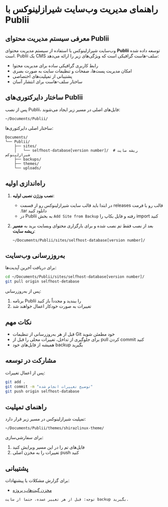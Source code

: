 # راهنمای مدیریت وب‌سایت شیرازلینوکس با Publii

## معرفی سیستم مدیریت محتوای Publii

وب‌سایت شیرازلینوکس با استفاده از سیستم مدیریت محتوای **Publii** توسعه داده شده است. Publii یک CMS سلف-هاست گرافیکی است که ویژگی‌های زیر را ارائه می‌دهد:

- رابط کاربری گرافیکی ساده برای مدیریت محتوا
- امکان مدیریت پست‌ها، صفحات و تنظیمات سایت به صورت بصری
- پشتیبانی از تمپلیت‌های اختصاصی
- ساختار سلف-هاست برای انتشار آسان

## ساختار دایرکتوری‌های Publii

پس از نصب Publii، فایل‌های اصلی در مسیر زیر ایجاد می‌شوند:

```
~/Documents/Publii/
```

ساختار اصلی دایرکتوری‌ها:
```
Documents/
└── Publii/
    ├── sites/
    │   └── selfhost-database[version number]/  # ریشه سایت شیرازلینوکس
    ├── backups/
    ├── themes/
    └── uploads/
```

## راه‌اندازی اولیه

1. **نصب وزژن نصبی اولیه**:
   - در ابتدا باید قالب سایت شیرازلینوکس رو از قسمت releases قالب رو با فرمت .tar دانلود کنید
   - در Publii به بخش `Add Site from Backup` رفته و فایل بکاپ را import کنید

2. بعد از نصب فقط تم نصب شده و برای بارگزاری محتوای وبسایت برید به **مسیر ریشه سایت**:
   ```
   ~/Documents/Publii/sites/selfhost-database[version number]/
   ```

## به‌روزرسانی وب‌سایت

برای دریافت آخرین آپدیت‌ها:

```bash
cd ~/Documents/Publii/sites/selfhost-database[version number]/
git pull origin selfhost-detabase
```

پس از به‌روزرسانی:
1. برنامه Publii را ببندید و مجدداً باز کنید
2. تغییرات به صورت خودکار اعمال خواهند شد

## نکات مهم

- قبل از هر به‌روزرسانی از تنظیمات Git خود مطمئن شوید
- برای جلوگیری از تداخل، تغییرات محلی را قبل از pull کردن commit کنید
- همیشه از فایل‌های خود backup بگیرید

## مشارکت در توسعه

پس از اعمال تغییرات:

```bash
git add .
git commit -m "توضیح تغییرات انجام شده"
git push origin selfhost-database
```

## راهنمای تمپلیت

تمپلیت شیرازلینوکس در مسیر زیر قرار دارد:
```
~/Documents/Publii/themes/shirazlinux-theme/
```

برای سفارشی‌سازی:
1. فایل‌های تم را در این مسیر ویرایش کنید
2. تغییرات را به مخزن اصلی push کنید

## پشتیبانی

برای گزارش مشکلات یا پیشنهادات:
- [مخزن گیت‌هاب پروژه](https://github.com/shirazlinux/website)

```markdown
توجه: قبل از هر تغییر عمده، حتماً از سایت backup بگیرید.
```
